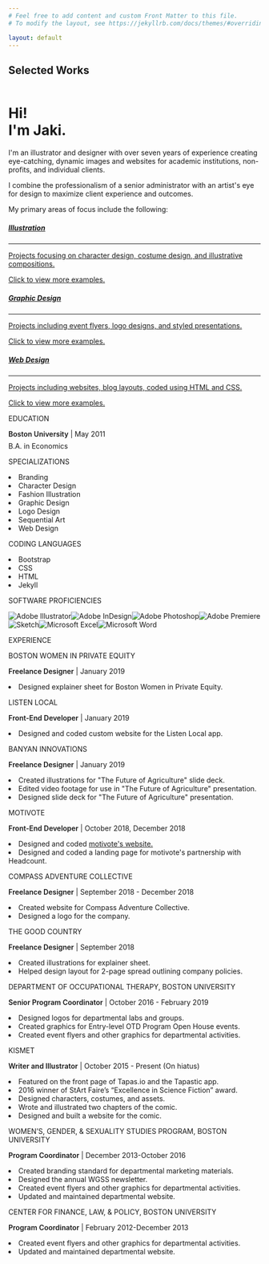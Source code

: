 ```yaml
---
# Feel free to add content and custom Front Matter to this file.
# To modify the layout, see https://jekyllrb.com/docs/themes/#overriding-theme-defaults

layout: default
---
```


<!-- Page Content -->
<div class="container">
    <div class="row ml-1">
        <h2>Selected Works</h2>
    </div>
    <div class="row text-center text-lg-left">
      <div class="col-lg-3 col-md-4 col-sm-6 col-6 px-2">
        <a href="/projects/Phaedra/" class="d-block mb-3 p-1">
              <img class="img-fluid img-thumbnail" src="assets/gallery1.png" alt="">
            </a>
      </div>
      <div class="col-lg-3 col-md-4 col-sm-6 col-6 px-2">
        <a href="/projects/wordpress/" class="d-block mb-3 p-1">
              <img class="img-fluid img-thumbnail" src="assets/gallery20.png" alt="">
            </a>
      </div>
      <div class="col-lg-3 col-md-4 col-sm-6 col-6 px-2">
        <a href="/projects/frozen/" class="d-block mb-3 p-1">
              <img class="img-fluid img-thumbnail" src="assets/gallery2.png" alt="">
            </a>
      </div>
      <div class="col-lg-3 col-md-4 col-sm-6 col-6 px-2">
        <a href="/projects/tertia/" class="d-block mb-3 p-1">
              <img class="img-fluid img-thumbnail" src="assets/gallery3.png" alt="">
            </a>
      </div>
      <div class="col-lg-3 col-md-4 col-sm-6 col-6 px-2">
        <a href="/projects/DVA/" class="d-block mb-3 p-1">
              <img class="img-fluid img-thumbnail" src="assets/gallery4.png" alt="">
            </a>
      </div>
      <div class="col-lg-3 col-md-4 col-sm-6 col-6 px-2">
        <a href="/projects/brewhaha/" class="d-block mb-3 p-1">
              <img class="img-fluid img-thumbnail" src="assets/gallery5.png" alt="">
            </a>
      </div>
      <div class="col-lg-3 col-md-4 col-sm-6 col-6 px-2">
        <a href="/projects/Cullen/" class="d-block mb-3 p-1">
              <img class="img-fluid img-thumbnail" src="assets/gallery6.png" alt="">
            </a>
      </div>
      <div class="col-lg-3 col-md-4 col-sm-6 col-6 px-2">
        <a href="/projects/wgsbranding/" class="d-block mb-3 p-1">
              <img class="img-fluid img-thumbnail" src="assets/gallery13.png" alt="">
            </a>
      </div>
      <div class="col-lg-3 col-md-4 col-sm-6 col-6 px-2">
        <a href="/projects/WS326" class="d-block mb-3 p-1">
              <img class="img-fluid img-thumbnail" src="assets/gallery9.png" alt="">
            </a>
      </div>
      <div class="col-lg-3 col-md-4 col-sm-6 col-6 px-2">
        <a href="/projects/Dal/" class="d-block mb-3 p-1">
              <img class="img-fluid img-thumbnail" src="assets/gallery10.png" alt="">
            </a>
      </div>
      <div class="col-lg-3 col-md-4 col-sm-6 col-6 px-2">
        <a href="/projects/motivote/" class="d-block mb-3 p-1">
              <img class="img-fluid img-thumbnail" src="assets/gallery11.png" alt="">
            </a>
      </div>
      <div class="col-lg-3 col-md-4 col-sm-6 col-6 px-2">
        <a href="/projects/cover/" class="d-block mb-3 p-1">
              <img class="img-fluid img-thumbnail" src="assets/gallery12.png" alt="">
            </a>
      </div>
    </div>
</div>
<!-- /.container -->

<!-- jumbotron -->
<div class="container-fluid" id="bio-container">
<div class="container">
<div class="jumbotron mb-0" id="bio">
<h1 class="display-4">Hi!<br class="rwd-break" />  I'm Jaki.</h1>
<p class="lead">I'm an illustrator and designer with over seven years of experience creating eye-catching, dynamic images and websites for academic institutions, non-profits, and individual clients.</p>
<p class="lead">I combine the professionalism of a senior administrator with an artist's eye for design to maximize client experience and outcomes.</P>
<P class="lead">My primary areas of focus include the following:</p>

<div class="card-deck mt-4 mb-3">
    <div class="card"><a href="/portfolio#illust">
        <div class="card-body text-center">
        <i class="fas fa-pencil-alt specialization-icon mt-3"></i>
        <h5 class="card-title mt-2">Illustration</h5>
        <hr class="mx-5">
        <p class="card-text small text-muted mb-3">Projects focusing on character design, costume design, and illustrative compositions.</p>
        <p class="card-text small text-muted mb-3">Click to view more examples.</p>
        </div>
    </a></div>
<div class="card"><a href="/portfolio#gdesign">
<div class="card-body text-center">
<i class="fas fa-file-image specialization-icon mt-3"></i>
<h5 class="card-title mt-2">Graphic Design</h5>
<hr class="mx-5">
<p class="card-text small text-muted mb-3">Projects including event flyers, logo designs, and styled presentations.</p>
<p class="card-text small text-muted mb-3">Click to view more examples.</p>
</div>
</a></div>
<div class="card"><a href="/portfolio#wdesign">
<div class="card-body text-center">
<i class="fas fa-desktop specialization-icon mt-3"></i>
<h5 class="card-title mt-2">Web Design</h5>
<hr class="mx-5">
<p class="card-text small text-muted mb-3">Projects including websites, blog layouts, coded using HTML and CSS.</p>
<p class="card-text small text-muted mb-3">Click to view more examples.</p>
</div>
</a></div>
</div>
            
<div class="container px-0">
<div class="row mt-sm-4 mt-md-0 resume">
<div class="col-sm-12 mt-0 mb-4 col-md-4 mt-md-0 mt-lg-0 text-xl-right text-lg-right text-md-right text-left">
<p class="resume-heading">EDUCATION</P>
<P class="resume-subheading"><font style="font-weight:600;">Boston University</font> | May 2011</P>
<P class="resume-subheading" style="margin-top:-7px;">B.A. in Economics</P>
<p class="resume-heading">SPECIALIZATIONS</P>
<LI>Branding</LI>
<li>Character Design</li>
<li>Fashion Illustration</li>
<li>Graphic Design</li>
<li>Logo Design</li>
<li>Sequential Art</li>
<li>Web Design</li>
<p class="resume-heading">CODING LANGUAGES</P>
<LI>Bootstrap</LI>
<li>CSS</li>
<li>HTML</li>
<li>Jekyll</li>
<p class="resume-heading">SOFTWARE PROFICIENCIES</P>
<img src="assets/adobeillustrator.svg" title="Adobe Illustrator"><img src="assets/adobeindesign.svg" title="Adobe InDesign"><img src="assets/adobephotoshop.svg" title="Adobe Photoshop"><img src="assets/adobepremiere.svg" title="Adobe Premiere"><br><img src="assets/sketch-brands.svg" title="Sketch"><img src="assets/microsoftexcel.svg" title="Microsoft Excel"><img src="assets/microsoftword.svg" title="Microsoft Word">
</div>
<div class="col-sm-12 col-md-8 ">
<p class="resume-heading">EXPERIENCE</P>
<p class="resume-heading">BOSTON WOMEN IN PRIVATE EQUITY</P>
<P class="resume-subheading"><font style="font-weight:600;">Freelance Designer</font> | January 2019</P>
<li>Designed explainer sheet for Boston Women in Private Equity.</li>
<p class="resume-heading">LISTEN LOCAL</P>
<P class="resume-subheading"><font style="font-weight:600;">Front-End Developer</font> | January 2019</P>
<li>Designed and coded custom website for the Listen Local app.</li>
<p class="resume-heading">BANYAN INNOVATIONS</P>
<P class="resume-subheading"><font style="font-weight:600;">Freelance Designer</font> | January 2019</P>
<li>Created illustrations for "The Future of Agriculture" slide deck.</li>
<li>Edited video footage for use in "The Future of Agriculture" presentation.</li>
<li>Designed slide deck for "The Future of Agriculture" presentation.</li>
<p class="resume-heading">MOTIVOTE</P>
<P class="resume-subheading"><font style="font-weight:600;">Front-End Developer</font> | October 2018, December 2018</P>
<li>Designed and coded <a href="https://motivote.us/">motivote's website.</a></li>
<li>Designed and coded a landing page for motivote's partnership with Headcount.</li>
<p class="resume-heading">COMPASS ADVENTURE COLLECTIVE</P>
<P class="resume-subheading"><font style="font-weight:600;">Freelance Designer</font> | September 2018 - December 2018</P>
<li>Created website for Compass Adventure Collective.</li>
<li>Designed a logo for the company.</li>
<p class="resume-heading">THE GOOD COUNTRY</P>
<P class="resume-subheading"><font style="font-weight:600;">Freelance Designer</font> | September 2018</P>
<li>Created illustrations for explainer sheet.</li>
<li>Helped design layout for 2-page spread outlining company policies.</li>
<P class="resume-heading">DEPARTMENT OF OCCUPATIONAL THERAPY, BOSTON UNIVERSITY</P>
<P class="resume-subheading"><font style="font-weight:600;">Senior Program Coordinator</font> | October 2016 - February 2019</P>
<li>Designed logos for departmental labs and groups.</li>
<li>Created graphics for Entry-level OTD Program Open House events.</li>
<li>Created event flyers and other graphics for departmental activities.</li>
<P class="resume-heading">KISMET</P>
<P class="resume-subheading"><font style="font-weight:600;">Writer and Illustrator</font> | October 2015 - Present (On hiatus)</P>
<li>Featured on the front page of Tapas.io and the Tapastic app.</li>
<li>2016 winner of StArt Faire’s “Excellence in Science Fiction” award.</li>
<li>Designed characters, costumes, and assets.</li>
<li>Wrote and illustrated two chapters of the comic.</li>
<li>Designed and built a website for the comic.</li>
<P class="resume-heading">WOMEN’S, GENDER, & SEXUALITY STUDIES PROGRAM, BOSTON UNIVERSITY</P>
<p class="resume-subheading"><font style="font-weight:600;">Program Coordinator</font> | December 2013-October 2016</p>
<li>Created branding standard for departmental marketing materials.</li>
<li>Designed the annual WGSS newsletter.</li>
<li>Created event flyers and other graphics for departmental activities.</li>
<li>Updated and maintained departmental website.</li>
<P class="resume-heading">CENTER FOR FINANCE, LAW, & POLICY, BOSTON UNIVERSITY</P>
<p class="resume-subheading"><font style="font-weight:600;">Program Coordinator</font> | February 2012-December 2013</p>
<li>Created event flyers and other graphics for departmental activities.</li>
<li>Updated and maintained departmental website.</li>                    
</div>
</div>
</div>
</div>
</div>
</div>
<!-- /.jumbotron-->